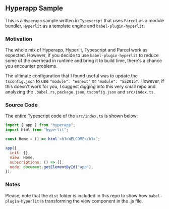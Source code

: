 ## Hyperapp Sample

This is a `Hyperapp` sample written in `Typescript` that uses `Parcel` as a module bundler, `Hyperlit` as a template engine and `babel-plugin-hyperlit`.

### Motivation

The whole mix of Hyperapp, Hyperlit, Typescript and Parcel work as expected. However, if you decide to use `babel-plugin-hyperlit` to reduce some of the overhead in runtime and bring it to build time, there's a chance you encounter problems.

The ultimate configuration that I found useful was to update the `tsconfig.json` to use `"module": "esnext"` or `"module": "ES2015"`. However, if this doesn't work for you, I suggest digging into this very small repo and analyzing the `.babel.rs`, `package.json`, `tsconfig.json` and `src/index.ts`.

### Source Code

The entire Typescript code of the `src/index.ts` is shown below:

```js
import { app } from "hyperapp";
import html from "hyperlit";

const Home = () => html`<h1>WELCOME</h1>`;

app({
  init: {},
  view: Home,
  subscriptions: () => [],
  node: document.getElementById("app"),
});
```

### Notes

Please, note that the `dist` folder is included in this repo to show how `babel-plugin-hyperlit` is transforming the view component in the .js file.
